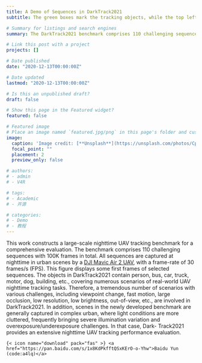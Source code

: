 ```yaml
---
title: A Demo of Sequences in DarkTrack2021
subtitle: The green boxes mark the tracking objects, while the top left corner of the images display sequence names. Low brightness makes it hard to identify objects, which leads nighttime UAV tracking to an extremely challenging task.

# Summary for listings and search engines
summary: The DarkTrack2021 benchmark comprises 110 challenging sequences with 100K frames in total. All sequences are captured at nighttime in urban scenes with a frame-rate of 30 frames/s (FPS). Some first frames of selected sequences in DarkTrack2021 are displayed below.

# Link this post with a project
projects: []

# Date published
date: "2020-12-13T00:00:00Z"

# Date updated
lastmod: "2020-12-13T00:00:00Z"

# Is this an unpublished draft?
draft: false

# Show this page in the Featured widget?
featured: false

# Featured image
# Place an image named `featured.jpg/png` in this page's folder and customize its options here.
image:
  caption: 'Image credit: [**Unsplash**](https://unsplash.com/photos/CpkOjOcXdUY)'
  focal_point: ""
  placement: 2
  preview_only: false

# authors:
# - admin
# - V4R

# tags:
# - Academic
# - 开源

# categories:
# - Demo
# - 教程
---
```


This work constructs a large-scale nighttime UAV tracking benchmark for a comprehensive evaluation. The benchmark comprises 110 challenging sequences with 100K frames in total. All sequences are captured at nighttime in urban scenes by a [DJI Mavic Air 2 UAV](https://www.dji.com/cn/mavic-air-2), with a frame-rate of 30 frames/s (FPS). This figure displays some first frames of selected sequences. The objects in DarkTrack2021 contain person, bus, car, truck, motor, dog, building, etc., covering numerous scenarios of real-world UAV nighttime tracking tasks. Therefore, a tremendous number of scenarios with various challenges, including viewpoint change, fast motion, large occlusion, low resolution, low brightness, out-of-view, etc., are involved in DarkTrack2021. In addition, scenes in the newly developed benchmark are generally captured in complex urban, where light conditions are more cluttered, frequently bringing severe illumination variation and overexposure/underexposure challenges. In that case, Dark- Track2021 provides an extensive nighttime UAV tracking performance evaluation. 

    {< icon name="download" pack="fas" >} <a href="https://pan.baidu.com/s/1x8KdPkfftQSxKErO-o-Yhw">Baidu Yun (code:a4lq)</a>